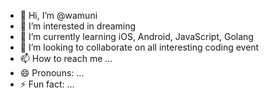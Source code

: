 - 👋 Hi, I’m @wamuni
- 👀 I’m interested in dreaming
- 🌱 I’m currently learning iOS, Android, JavaScript, Golang
- 💞️ I’m looking to collaborate on all interesting coding event
- 📫 How to reach me ...
- 😄 Pronouns: ...
- ⚡ Fun fact: ...

<!---
wamuni/wamuni is a ✨ special ✨ repository because its `README.md` (this file) appears on your GitHub profile.
You can click the Preview link to take a look at your changes.
--->
